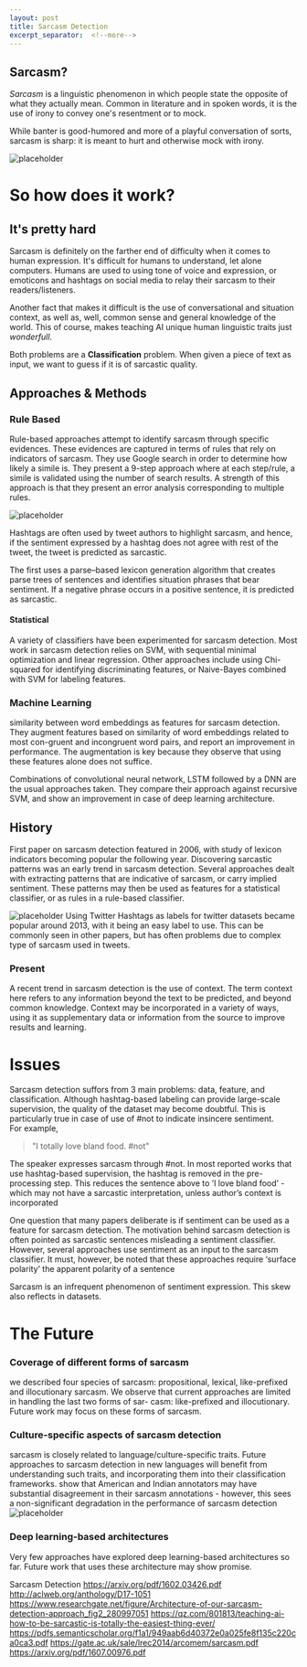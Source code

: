 ```yaml
---
layout: post
title: Sarcasm Detection
excerpt_separator:  <!--more-->
---
```


## Sarcasm?

<em>Sarcasm</em> is a linguistic phenomenon in which people state  the opposite of what they actually mean. Common in literature and in spoken words, it is the use of irony to convey one's resentment or to mock. 

While banter is good-humored and more of a playful conversation of sorts, sarcasm is sharp: it is meant to hurt and otherwise mock with irony.

![placeholder](https://blogs.nvidia.com/wp-content/uploads/2018/01/twitter-taggedsarcasm2.png)

# So how does it work?

## It's pretty hard

Sarcasm is definitely on the farther end of difficulty when it comes to human expression. It's difficult for humans to understand, let alone computers. Humans are used to using tone of voice and expression, or emoticons and hashtags on social media to relay their sarcasm to their readers/listeners. 

Another fact that makes it difficult is the use of conversational and situation context, as well as, well, common sense and general knowledge of the world. This of course, makes teaching AI unique human linguistic traits just <em> wonderfull</em>. 

Both problems are a <strong>Classification</strong> problem. When given a piece of text as input, we want to guess if it is of sarcastic quality. 

## Approaches & Methods

### Rule Based
Rule-based approaches attempt to identify sarcasm through specific evidences. These evidences are captured in terms of rules that rely on indicators of sarcasm. They  use  Google  search  in  order  to  determine  how  likely  a simile is. They present a 9-step approach where at each step/rule, a simile is validated using the number of search results. A strength of this approach is that they present an
error analysis corresponding to multiple rules.

![placeholder](https://image.slidesharecdn.com/cs626-sarcasmandthwarting-nov13-131115101715-phpapp02/95/sarcasm-thwarting-in-sentiment-analysis-iitbombay-30-638.jpg?cb=1384510712)

 Hashtags are often used by  tweet  authors  to  highlight  sarcasm,  and  hence,  if  the  sentiment  expressed  by  a
hashtag does not agree with rest of the tweet, the tweet is predicted as sarcastic.  

The first uses a parse–based lexicon generation algorithm that creates parse trees of sentences and identifies situation phrases that bear sentiment. If a negative phrase occurs in a positive sentence, it is predicted as sarcastic. 

#### Statistical
A variety of classifiers have been experimented for sarcasm
detection. Most work in sarcasm detection relies on SVM, with sequential minimal optimization and linear regression. Other approaches include using Chi-squared for identifying discriminating features, or Naive-Bayes combined with SVM for labeling features. 

### Machine Learning
similarity between word embeddings as features for sarcasm detection.
They augment features based on similarity of word embeddings related to most con-gruent and incongruent word pairs, and report an improvement in performance. The augmentation is key because they observe that using these features alone does not suffice.

Combinations of convolutional neural network,
LSTM followed by a DNN are the usual approaches taken. They compare their approach against recursive SVM, and show an improvement in case of deep learning architecture.

## History
First paper on sarcasm detection featured in 2006, with study of lexicon indicators becoming popular the following year. 
Discovering sarcastic patterns was an early trend in sarcasm detection. Several approaches dealt with extracting patterns that are indicative of sarcasm, or carry implied sentiment. These patterns may then be used as features for a statistical classifier, or as rules in a rule-based classifier.

![placeholder](https://qph.fs.quoracdn.net/main-qimg-a6aeed99e114164f365212053447cfb7-c)
Using Twitter Hashtags as labels for twitter datasets became popular around 2013, with it being an easy label to use. This can be commonly seen in other papers, but has often problems due to complex type of sarcasm used in tweets.

### Present
A recent trend in sarcasm detection is the use of context. The term context here refers to any information beyond the text to be predicted, and beyond common knowledge. Context may be incorporated in a variety of ways, using it as supplementary data or information from the source to improve results and learning.

# Issues
Sarcasm detection suffors from 3 main problems: data, feature, and classification. Although hashtag-based labeling can provide large-scale supervision, the quality of the dataset may become doubtful. This is particularly true in case of use of #not to indicate insincere sentiment.  
For example, 

> "I totally love bland food. #not"
 

The speaker expresses sarcasm through #not. In most reported works that use hashtag-based supervision, the hashtag is removed in the pre-processing step. This reduces the sentence above to 
’I love bland food’ - which may not have a sarcastic interpretation, unless author’s context is incorporated

One question that many papers deliberate is if sentiment can be used as a feature for sarcasm detection. The motivation behind sarcasm detection is often pointed as sarcastic sentences misleading a sentiment classifier. However, several approaches use sentiment as an input to the sarcasm classifier. It must, however, be noted that these approaches require ‘surface polarity’  the apparent polarity of a sentence

Sarcasm is an infrequent phenomenon of sentiment expression. This skew also reflects in datasets.

# The Future

### Coverage of different forms of sarcasm
 we described four species of sarcasm: propositional, lexical, like-prefixed and illocutionary sarcasm. We observe that current approaches are limited in handling the last two forms of sar-
casm:  like-prefixed  and  illocutionary.  Future  work  may  focus  on  these  forms  of sarcasm.

### Culture-specific aspects of sarcasm detection
sarcasm is closely related to language/culture-specific traits. Future approaches to sarcasm detection in new languages will benefit from understanding such traits, and  incorporating  them  into  their  classification  frameworks. show that American and Indian annotators may have substantial disagreement in their sarcasm annotations - however, this sees a non-significant degradation in the
performance of sarcasm detection
![placeholder](https://sg.malverninternational.com/wp-content/uploads/2017/01/languages.png)

### Deep learning-based architectures
Very few approaches have explored deep learning-based architectures so far. Future work that uses these architecture may show promise.

Sarcasm Detection
https://arxiv.org/pdf/1602.03426.pdf
http://aclweb.org/anthology/D17-1051
https://www.researchgate.net/figure/Architecture-of-our-sarcasm-detection-approach_fig2_280997051
https://qz.com/801813/teaching-ai-how-to-be-sarcastic-is-totally-the-easiest-thing-ever/
https://pdfs.semanticscholar.org/f1a1/949aab6d40372e0a025fe8f135c220ca0ca3.pdf
https://gate.ac.uk/sale/lrec2014/arcomem/sarcasm.pdf
https://arxiv.org/pdf/1607.00976.pdf
